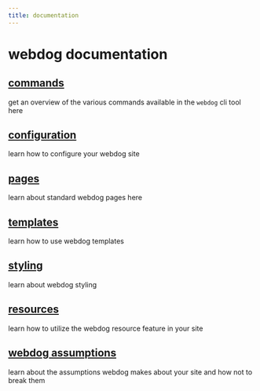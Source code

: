 ```yaml
---
title: documentation
---
```


# webdog documentation

## <a href="commands">commands</a>

get an overview of the various commands available in the `webdog` cli tool here

## <a href="config">configuration</a>

learn how to configure your webdog site

## <a href="pages">pages</a>

learn about standard webdog pages here

## <a href="templates">templates</a>

learn how to use webdog templates

## <a href="styling">styling</a>

learn about webdog styling

## <a href="resources">resources</a>

learn how to utilize the webdog resource feature in your site

## <a href="wd-assumptions">webdog assumptions</a>

learn about the assumptions webdog makes about your site and how not to break them
